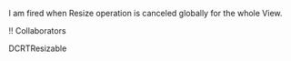 I am fired when Resize operation is canceled globally for the whole View.

!! Collaborators

DCRTResizable